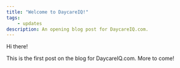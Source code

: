 ```yaml
---
title: "Welcome to DaycareIQ!"
tags:
    - updates
description: An opening blog post for DaycareIQ.com.
---
```


Hi there!

This is the first post on the blog for DaycareIQ.com.  More to come!
